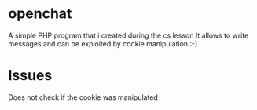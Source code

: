 # openchat
A simple PHP program that i created during the cs lesson
It allows to write messages and can be exploited by cookie manipulation :-)
# Issues
Does not check if the cookie was manipulated
